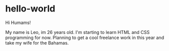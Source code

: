 # hello-world

Hi Humams!

My name is Leo, im 26 years old. I'm starting to learn HTML and CSS programming for now.
Planning to get a cool freelance work in this year and take my wife for the Bahamas.

